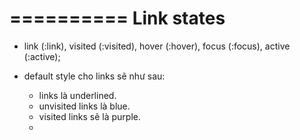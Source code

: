 # ========== Link states
- link (:link), visited (:visited), hover (:hover), focus (:focus), active (:active);
- default style cho links sẽ như sau:

  + links là underlined.
  + unvisited links là blue.
  + visited links sẽ là purple.
  + 
